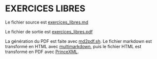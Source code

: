 

EXERCICES LIBRES
================


Le fichier source est [exercices_libres.md](https://github.com/NicHub/cours-microcontroleurs/blob/master/exercices_libres/exercices_libres.md)

Le fichier de sortie est [exercices_libres.pdf](https://github.com/NicHub/cours-microcontroleurs/blob/master/exercices_libres/exercices_libres.pdf)

La génération du PDF est faite avec [md2pdf.sh](https://github.com/NicHub/cours-microcontroleurs/blob/master/exercices_libres/get_images.sh). Le fichier markdown est transformé en HTML avec [multimarkdown](http://fletcherpenney.net/multimarkdown/download/), puis le fichier HTML est transformé en PDF avec [PrinceXML](http://www.princexml.com).

